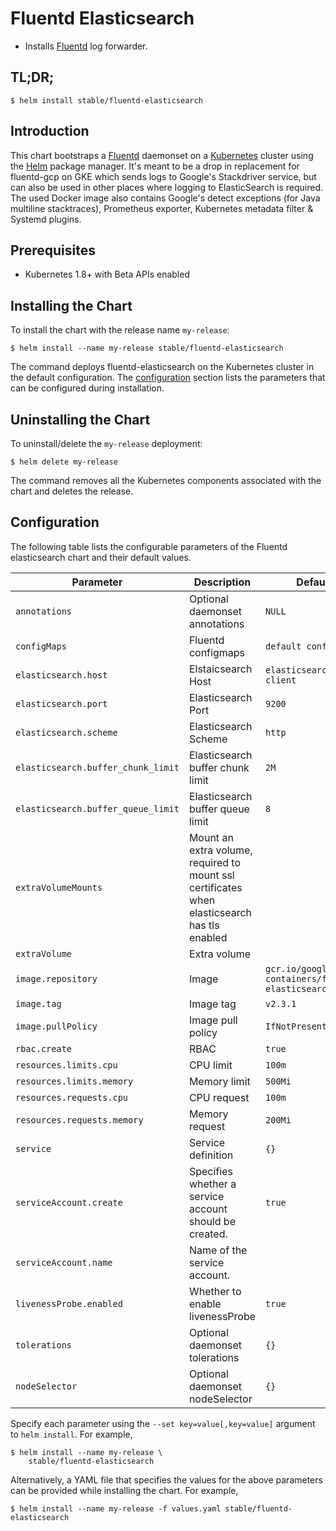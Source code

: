 # Fluentd Elasticsearch

* Installs [Fluentd](https://www.fluentd.org/) log forwarder.

## TL;DR;

```console
$ helm install stable/fluentd-elasticsearch
```

## Introduction

This chart bootstraps a [Fluentd](https://www.fluentd.org/) daemonset on a [Kubernetes](http://kubernetes.io) cluster using the [Helm](https://helm.sh) package manager.
It's meant to be a drop in replacement for fluentd-gcp on GKE which sends logs to Google's Stackdriver service, but can also be used in other places where logging to ElasticSearch is required.
The used Docker image also contains Google's detect exceptions (for Java multiline stacktraces), Prometheus exporter, Kubernetes metadata filter & Systemd plugins.

## Prerequisites

- Kubernetes 1.8+ with Beta APIs enabled

## Installing the Chart

To install the chart with the release name `my-release`:

```console
$ helm install --name my-release stable/fluentd-elasticsearch
```

The command deploys fluentd-elasticsearch on the Kubernetes cluster in the default configuration. The [configuration](#configuration) section lists the parameters that can be configured during installation.

## Uninstalling the Chart

To uninstall/delete the `my-release` deployment:

```console
$ helm delete my-release
```

The command removes all the Kubernetes components associated with the chart and deletes the release.

## Configuration

The following table lists the configurable parameters of the Fluentd elasticsearch chart and their default values.


| Parameter                          | Description                                                                                  | Default                                                    |
| ---------------------------------- | ------------------------------------------                                                   | ---------------------------------------------------------- |
| `annotations`                      | Optional daemonset annotations                                                               | `NULL`                                                     |
| `configMaps`                       | Fluentd configmaps                                                                           | `default conf files`                                       |
| `elasticsearch.host`               | Elstaicsearch Host                                                                           | `elasticsearch-client`                                     |
| `elasticsearch.port`               | Elasticsearch Port                                                                           | `9200`                                                     |
| `elasticsearch.scheme`             | Elasticsearch Scheme                                                                         | `http`                                                     |
| `elasticsearch.buffer_chunk_limit` | Elasticsearch buffer chunk limit                                                             | `2M`                                                       |
| `elasticsearch.buffer_queue_limit` | Elasticsearch buffer queue limit                                                             | `8`                                                        |
| `extraVolumeMounts`                | Mount an extra volume, required to mount ssl certificates when elasticsearch has tls enabled |                                                            |
| `extraVolume`                      | Extra volume                                                                                 |                                                            |
| `image.repository`                 | Image                                                                                        | `gcr.io/google-containers/fluentd-elasticsearch`           |
| `image.tag`                        | Image tag                                                                                    | `v2.3.1`                                                   |
| `image.pullPolicy`                 | Image pull policy                                                                            | `IfNotPresent`                                             |
| `rbac.create`                      | RBAC                                                                                         | `true`                                                     |
| `resources.limits.cpu`             | CPU limit                                                                                    | `100m`                                                     |
| `resources.limits.memory`          | Memory limit                                                                                 | `500Mi`                                                    |
| `resources.requests.cpu`           | CPU request                                                                                  | `100m`                                                     |
| `resources.requests.memory`        | Memory request                                                                               | `200Mi`                                                    |
| `service`                          | Service definition                                                                           | `{}`                                                       |
| `serviceAccount.create`            | Specifies whether a service account should be created.                                       | `true`                                                     |
| `serviceAccount.name`              | Name of the service account.                                                                 |                                                            |
| `livenessProbe.enabled`            | Whether to enable livenessProbe                                                              | `true`                                                     |
| `tolerations`                      | Optional daemonset tolerations                                                               | `{}`                                                       |
| `nodeSelector`                     | Optional daemonset nodeSelector                                                              | `{}`                                                       |


Specify each parameter using the `--set key=value[,key=value]` argument to `helm install`. For example,

```console
$ helm install --name my-release \
    stable/fluentd-elasticsearch
```

Alternatively, a YAML file that specifies the values for the above parameters can be provided while installing the chart. For example,

```console
$ helm install --name my-release -f values.yaml stable/fluentd-elasticsearch
```
